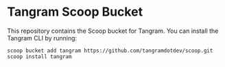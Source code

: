 # Tangram Scoop Bucket

This repository contains the Scoop bucket for Tangram. You can install the Tangram CLI by running:

```
scoop bucket add tangram https://github.com/tangramdotdev/scoop.git
scoop install tangram
```
